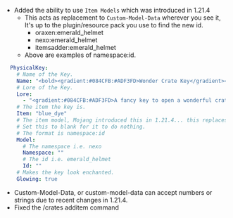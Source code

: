 - Added the ability to use `Item Models` which was introduced in 1.21.4
  - This acts as replacement to `Custom-Model-Data` wherever you see it, It's up to the plugin/resource pack you use to find the new id.
    - oraxen:emerald_helmet
    - nexo:emerald_helmet
    - itemsadder:emerald_helmet
  - Above are examples of namespace:id.
```yml
  PhysicalKey:
    # Name of the Key.
    Name: "<bold><gradient:#084CFB:#ADF3FD>Wonder Crate Key</gradient></bold>"
    # Lore of the Key.
    Lore:
      - "<gradient:#084CFB:#ADF3FD>A fancy key to open a wonderful crate!</gradient>"
    # The item the key is.
    Item: "blue_dye"
    # The item model, Mojang introduced this in 1.21.4... this replaces custom model data!
    # Set this to blank for it to do nothing.
    # The format is namespace:id
    Model:
      # The namespace i.e. nexo
      Namespace: ""
      # The id i.e. emerald_helmet
      Id: ""
    # Makes the key look enchanted.
    Glowing: true 
```
- Custom-Model-Data, or custom-model-data can accept numbers or strings due to recent changes in 1.21.4.
- Fixed the /crates additem command